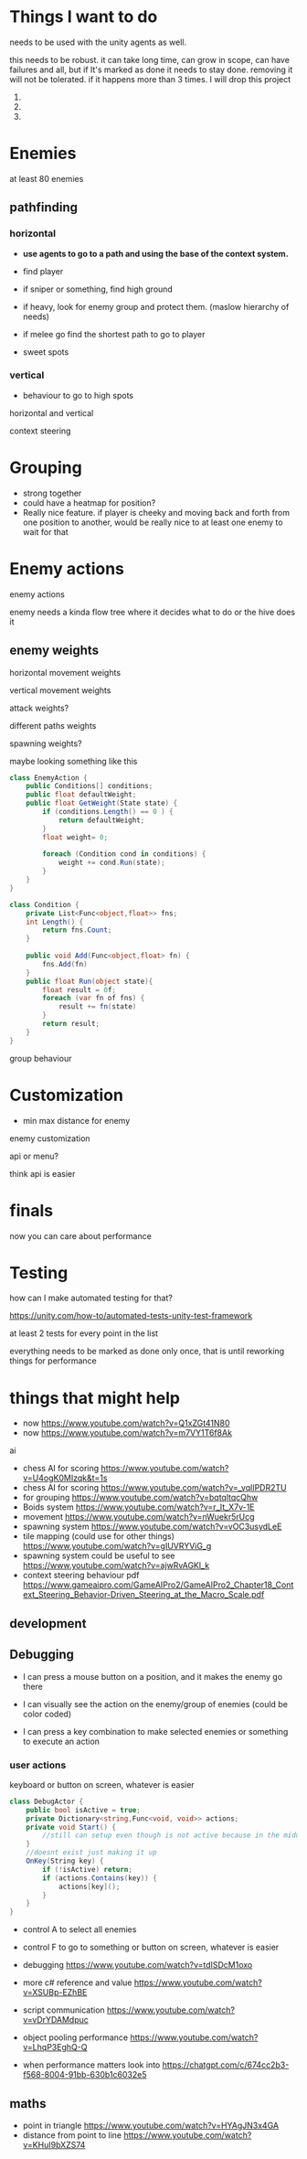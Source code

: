 ﻿# Things I want to do 

needs to be used with the unity agents as well.

this needs to be robust. it can take long time, can grow in scope, can have failures and all, but if It's marked as done it needs to stay done. removing it will not be tolerated. if it happens more than 3 times. I will drop this project

1. 
2.
3.


# Enemies

at least 80 enemies

## pathfinding 

### horizontal 

- **use agents to go to a path and using the base of the context system.**

- find player
- if sniper or something, find high ground 
- if heavy, look for enemy group and protect them. (maslow hierarchy of needs)
- if melee go find the shortest path to go to player
- sweet spots

### vertical

- behaviour to go to high spots

horizontal and vertical
  
context steering

# Grouping

- strong together
- could have a heatmap for position?
- Really nice feature. if player is cheeky and moving back and forth from one position to  another, would be really nice to at least one enemy to wait for that

# Enemy actions

enemy actions


enemy needs a kinda flow tree where it decides what to do or the hive does it

## enemy weights

horizontal movement weights

vertical movement weights

attack weights?

different paths weights

spawning weights?

maybe looking something like this

```c#
class EnemyAction {
    public Conditions[] conditions;
    public float defaultWeight;
    public float GetWeight(State state) {
        if (conditions.Length() == 0 ) {
            return defaultWeight;
        }
        float weight= 0;
        
        foreach (Condition cond in conditions) {
            weight += cond.Run(state);
        } 
    } 
}

class Condition {
    private List<Func<object,float>> fns;
    int Length() {
        return fns.Count;
    }
    
    public void Add(Func<object,float> fn) {
        fns.Add(fn)
    }
    public float Run(object state){
        float result = 0f;
        foreach (var fn of fns) {
            result += fn(state)
        }
        return result;
    }
}

```

group behaviour

# Customization 

- min max distance for enemy

enemy customization

api or menu?

think api is easier


# finals

now you can care about performance


# Testing

how can I make automated testing for that?

https://unity.com/how-to/automated-tests-unity-test-framework

at least 2 tests for every point in the list

everything needs to be marked as done only once, that is until reworking things for performance



# things that might help 

- now https://www.youtube.com/watch?v=Q1xZGt41N80
- now https://www.youtube.com/watch?v=m7VY1T6f8Ak

ai 
- chess AI for scoring https://www.youtube.com/watch?v=U4ogK0MIzqk&t=1s
- chess AI for scoring https://www.youtube.com/watch?v=_vqlIPDR2TU
- for grouping https://www.youtube.com/watch?v=bqtqltqcQhw
- Boids system  https://www.youtube.com/watch?v=r_It_X7v-1E
- movement https://www.youtube.com/watch?v=nWuekr5rUcg
- spawning system https://www.youtube.com/watch?v=vOC3usydLeE
- tile mapping (could use for other things) https://www.youtube.com/watch?v=gIUVRYViG_g
- spawning system could be useful to see https://www.youtube.com/watch?v=ajwRvAGKl_k
- context steering behaviour pdf https://www.gameaipro.com/GameAIPro2/GameAIPro2_Chapter18_Context_Steering_Behavior-Driven_Steering_at_the_Macro_Scale.pdf


## development

## Debugging

- I can press a mouse button on a position, and it makes the enemy go there
- I can visually see the action on the enemy/group of enemies (could be color coded)

- I can press a key combination to make selected enemies or something to execute an action

### user actions

keyboard or button on screen, whatever is easier

```c#
class DebugActor {
    public bool isActive = true;
    private Dictionary<string,Func<void, void>> actions;
    private void Start() {
        //still can setup even though is not active because in the middle of play session i might want to activate it, idk just something to think about
    }
    //doesnt exist just making it up
    OnKey(String key) {
        if (!isActive) return;
        if (actions.Contains(key)) {
            actions[key]();
        }
    }
}
```


- control A to select all enemies   
- control F to go to something or button on screen, whatever is easier


- debugging https://www.youtube.com/watch?v=tdISDcM1oxo
- more c# reference and value https://www.youtube.com/watch?v=XSUBp-EZhBE
- script communication https://www.youtube.com/watch?v=vDrYDAMdpuc
- object pooling performance https://www.youtube.com/watch?v=LhqP3EghQ-Q
- when performance matters look into https://chatgpt.com/c/674cc2b3-f568-8004-91bb-630b1c6032e5


## maths 

- point in triangle https://www.youtube.com/watch?v=HYAgJN3x4GA
- distance from point to line https://www.youtube.com/watch?v=KHuI9bXZS74






